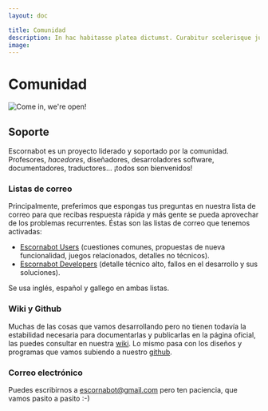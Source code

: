 ```yaml
---
layout: doc

title: Comunidad
description: In hac habitasse platea dictumst. Curabitur scelerisque justo vitae nunc ultrices.
image: 
---
```


# Comunidad

![Come in, we're open!][Come in, we're open!]

## Soporte

Escornabot es un proyecto liderado y soportado por la comunidad. Profesores, _hacedores_, diseñadores, desarroladores software, documentadores, traductores... ¡todos son bienvenidos!

### Listas de correo

Principalmente, preferimos que espongas tus preguntas en nuestra lista de correo para que recibas respuesta rápida y más gente se pueda aprovechar de los problemas recurrentes. Éstas son las listas de correo que tenemos activadas:

  * [Escornabot Users][ESU01] (cuestiones comunes, propuestas de nueva funcionalidad, juegos relacionados, detalles no técnicos). 
  * [Escornabot Developers][ESD01] (detalle técnico alto, fallos en el desarrollo y sus soluciones).

Se usa inglés, español y gallego en ambas listas.

### Wiki y Github

Muchas de las cosas que vamos desarrollando pero no tienen todavía la estabilidad necesaria para documentarlas y publicarlas en la página oficial, las puedes consultar en nuestra [wiki][WIK01]. Lo mismo pasa con los diseños y programas que vamos subiendo a nuestro [github][GIT01].

### Correo electrónico

Puedes escribirnos a escornabot@gmail.com pero ten paciencia, que vamos pasito a pasito :-)

<!--
## Escornabot Family

-ToDo- 

  * Register your Escornabot
  * Escornabot Certifications


## Travelling Family

-ToDo-
-->

[ESD01]: https://groups.google.com/forum/#!forum/escornabot
[ESU01]: https://groups.google.com/forum/#!forum/escornabot_users
[WIK01]: http://wiki.escornabot.com
[GIT01]: https://github.com/escornabot


<!-- Images -->
[Come in, we're open!]: https://escornabot.com/web/sites/default/files/node_attachs/2721654446_2baea3ef82_z.jpg "Come in!"


